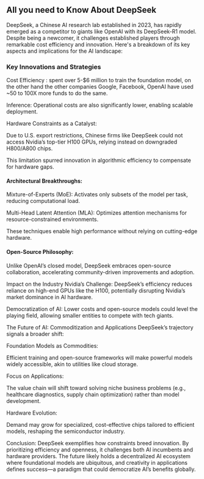 ## All you need to Know About DeepSeek
DeepSeek, a Chinese AI research lab established in 2023, has rapidly emerged as a competitor to giants like OpenAI with its DeepSeek-R1 model. Despite being a newcomer, it challenges established players through remarkable cost efficiency and innovation. Here's a breakdown of its key aspects and implications for the AI landscape:

### Key Innovations and Strategies
Cost Efficiency : spent over 5-$6 million to train the foundation model, on the other hand the other companies Google, Facebook, OpenAI have used ~50 to 100X more funds to do the same.

Inference: Operational costs are also significantly lower, enabling scalable deployment.

Hardware Constraints as a Catalyst:

Due to U.S. export restrictions, Chinese firms like DeepSeek could not access Nvidia’s top-tier H100 GPUs, relying instead on downgraded H800/A800 chips.

This limitation spurred innovation in algorithmic efficiency to compensate for hardware gaps.

#### Architectural Breakthroughs:

Mixture-of-Experts (MoE): Activates only subsets of the model per task, reducing computational load.

Multi-Head Latent Attention (MLA): Optimizes attention mechanisms for resource-constrained environments.

These techniques enable high performance without relying on cutting-edge hardware.

#### Open-Source Philosophy:

Unlike OpenAI’s closed model, DeepSeek embraces open-source collaboration, accelerating community-driven improvements and adoption.

Impact on the Industry
Nvidia’s Challenge: DeepSeek’s efficiency reduces reliance on high-end GPUs like the H100, potentially disrupting Nvidia’s market dominance in AI hardware.

Democratization of AI: Lower costs and open-source models could level the playing field, allowing smaller entities to compete with tech giants.

The Future of AI: Commoditization and Applications
DeepSeek’s trajectory signals a broader shift:

Foundation Models as Commodities:

Efficient training and open-source frameworks will make powerful models widely accessible, akin to utilities like cloud storage.

Focus on Applications:

The value chain will shift toward solving niche business problems (e.g., healthcare diagnostics, supply chain optimization) rather than model development.

Hardware Evolution:

Demand may grow for specialized, cost-effective chips tailored to efficient models, reshaping the semiconductor industry.

Conclusion: DeepSeek exemplifies how constraints breed innovation. By prioritizing efficiency and openness, it challenges both AI incumbents and hardware providers. The future likely holds a decentralized AI ecosystem where foundational models are ubiquitous, and creativity in applications defines success—a paradigm that could democratize AI’s benefits globally.

